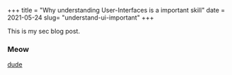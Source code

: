 +++
title = "Why understanding User-Interfaces is a important skill"
date = 2021-05-24
slug= "understand-ui-important"
+++

This is my sec blog post.

### Meow

[dude](https://google.com)
